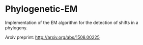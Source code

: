 Phylogenetic-EM
===============

Implementation of the EM algorithm for the detection of shifts in a phylogeny.

Arxiv preprint: http://arxiv.org/abs/1508.00225

